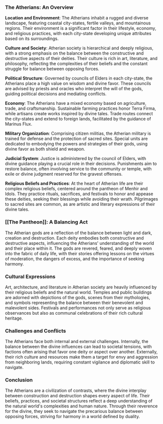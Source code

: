 ### The Atherians: An Overview

**Location and Environment**: The Atherians inhabit a rugged and diverse landscape, featuring coastal city-states, fertile valleys, and mountainous regions. Their environment is a significant factor in their lifestyle, economy, and religious practices, with each city-state developing unique attributes based on its surroundings.

**Culture and Society**: Atherian society is hierarchical and deeply religious, with a strong emphasis on the balance between the constructive and destructive aspects of their deities. Their culture is rich in art, literature, and philosophy, reflecting the complexities of their beliefs and the constant struggle for balance between opposing forces.

**Political Structure**: Governed by councils of Elders in each city-state, the Atherians place a high value on wisdom and divine favor. These councils are advised by priests and oracles who interpret the will of the gods, guiding political decisions and mediating conflicts.

**Economy**: The Atherians have a mixed economy based on agriculture, trade, and craftsmanship. Sustainable farming practices honor Terra Firma, while artisans create works inspired by divine tales. Trade routes connect the city-states and extend to foreign lands, facilitated by the guidance of Marinus Flux.

**Military Organization**: Comprising citizen militias, the Atherian military is trained for defense and the protection of sacred sites. Special units are dedicated to embodying the powers and strategies of their gods, using divine favor as both shield and weapon.

**Judicial System**: Justice is administered by the council of Elders, with divine guidance playing a crucial role in their decisions. Punishments aim to restore balance, often involving service to the community or temple, with exile or divine judgment reserved for the gravest offenses.

**Religious Beliefs and Practices**: At the heart of Atherian life are their complex religious beliefs, centered around the pantheon of Menhir and Idols. They practice rituals, sacrifices, and festivals to honor and appease these deities, seeking their blessings while avoiding their wrath. Pilgrimages to sacred sites are common, as are artistic and literary expressions of their divine tales.

### [[The Pantheon]]: A Balancing Act

The Atherian gods are a reflection of the balance between light and dark, creation and destruction. Each deity embodies both constructive and destructive aspects, influencing the Atherians' understanding of the world and their place within it. The gods are revered, feared, and deeply woven into the fabric of daily life, with their stories offering lessons on the virtues of moderation, the dangers of excess, and the importance of seeking harmony.

### Cultural Expressions

Art, architecture, and literature in Atherian society are heavily influenced by their religious beliefs and the natural world. Temples and public buildings are adorned with depictions of the gods, scenes from their mythologies, and symbols representing the balance between their benevolent and malevolent sides. Festivals and performances not only serve as religious observances but also as communal celebrations of their rich cultural heritage.

### Challenges and Conflicts

The Atherians face both internal and external challenges. Internally, the balance between the divine influences can lead to societal tensions, with factions often arising that favor one deity or aspect over another. Externally, their rich culture and resources make them a target for envy and aggression from neighboring lands, requiring constant vigilance and diplomatic skill to navigate.

### Conclusion

The Atherians are a civilization of contrasts, where the divine interplay between construction and destruction shapes every aspect of life. Their beliefs, practices, and societal structures reflect a deep understanding of the natural world's complexities and human nature. Through their reverence for the divine, they seek to navigate the precarious balance between opposing forces, striving for harmony in a world defined by duality.